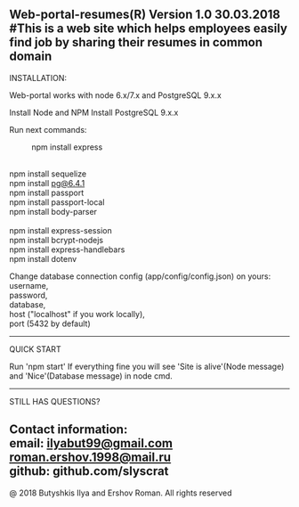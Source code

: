 Web-portal-resumes(R) Version 1.0 30.03.2018
#This is a web site which helps employees easily find job by sharing their resumes in common domain
--------------------------------------------------------------------------------------------------
INSTALLATION:

Web-portal works with node 6.x/7.x and PostgreSQL 9.x.x

Install Node and NPM
Install PostgreSQL 9.x.x

Run next commands:
    	<p style="margin-left: 40px">npm install express</p>
	</br>npm install sequelize 
	</br>npm install pg@6.4.1 
	</br>npm install passport
	</br>npm install passport-local
	</br>npm install body-parser	
	</br>npm install express-session 
	</br>npm install bcrypt-nodejs
	</br>npm install express-handlebars 
	</br>npm install dotenv

Change database connection config (app/config/config.json) on yours:
    </br>username,
    </br>password,
    </br>database,
    </br>host ("localhost" if you work locally),
    </br>port (5432 by default)
    
--------------------------------------------------------------------------------------------------
QUICK START

Run 'npm start'
If everything fine you will see 'Site is alive'(Node message) and 'Nice'(Database message) in node cmd.

--------------------------------------------------------------------------------------------------
STILL HAS QUESTIONS?

Contact information:
    </br>email: ilyabut99@gmail.com
           </br>roman.ershov.1998@mail.ru
    </br>github: github.com/slyscrat
--------------------------------------------------------------------------------------------------
@ 2018 Butyshkis Ilya and Ershov Roman. All rights reserved

